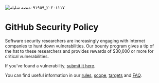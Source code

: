 ![٢٠٢٠١١١٧_٠٩١٩٥٩منصة شليله](https://user-images.githubusercontent.com/59542901/109691096-228f6380-7b98-11eb-8ce1-33fefb4354f8.jpg)
# GitHub Security Policy

Software security researchers are increasingly engaging with Internet companies to hunt down vulnerabilities. Our bounty program gives a tip of the hat to these researchers and provides rewards of $30,000 or more for critical vulnerabilities.

If you’ve found a vulnerability, [submit it here](https://hackerone.com/github).

You can find useful information in our [rules](https://bounty.github.com/#rules), [scope](https://bounty.github.com/#scope), [targets](https://bounty.github.com/#scope) and [FAQ](https://bounty.github.com/#faqs).
